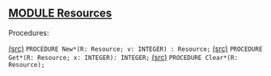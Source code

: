 
## [MODULE Resources](https://github.com/io-core/Mod/blob/main/Resources.Mod)

Procedures:

[(src)](https://github.com/io-core/Mod/blob/main/Resources.Mod#L11) `PROCEDURE New*(R: Resource; v: INTEGER) : Resource;`
[(src)](https://github.com/io-core/Mod/blob/main/Resources.Mod#L21) `PROCEDURE Get*(R: Resource; x: INTEGER): INTEGER;`
[(src)](https://github.com/io-core/Mod/blob/main/Resources.Mod#L32) `PROCEDURE Clear*(R: Resource);`
